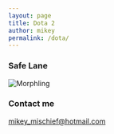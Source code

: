 ```yaml
---
layout: page
title: Dota 2
author: mikey
permalink: /dota/
---
```


### Safe Lane

![Morphling](/images/dota/morphling_full.jpg)



### Contact me

[mikey_mischief@hotmail.com](mailto:mikey_mischief@hotmail.com)
